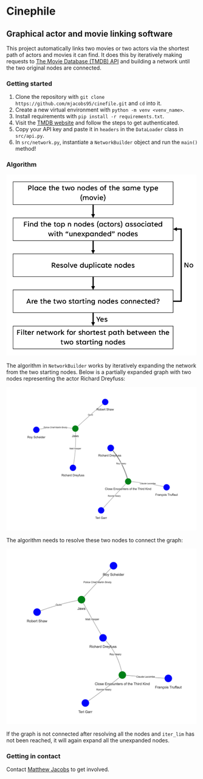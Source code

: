 # Cinephile

## Graphical actor and movie linking software

This project automatically links two movies or two actors via the shortest path of actors and movies it can find. It does this by iteratively making requests to [The Movie Database (TMDB) API](https://developer.themoviedb.org/reference/intro/getting-started) and building a network until the two original nodes are connected. 

### Getting started

1. Clone the repository with `git clone https://github.com/mjacobs95/cinefile.git` and `cd` into it. 
2. Create a new virtual environment with `python -m venv <venv_name>`.
3. Install requirements with `pip install -r requirements.txt`.
4. Visit the [TMDB website](https://developer.themoviedb.org/reference/intro/getting-started) and follow the steps to get authenticated. 
5. Copy your API key and paste it in `headers` in the `DataLoader` class in `src/api.py`.
6. In `src/network.py`, instantiate a `NetworkBuilder` object and run the `main()` method!

### Algorithm

<img src="/images/algo.png" alt="Network building algorithm" width="500"/>

The algorithm in `NetworkBuilder` works by iteratively expanding the network from the two starting nodes. Below is a partially expanded graph with two nodes representing the actor Richard Dreyfuss:

<img src="/images/1.png" alt="Unresolved Richard Dreyfuss" width="500"/>

The algorithm needs to resolve these two nodes to connect the graph:

<img src="/images/2.png" alt="Resolved Richard Dreyfuss" width="500"/>

If the graph is not connected after resolving all the nodes and `iter_lim` has not been reached, it will again expand all the unexpanded nodes. 

### Getting in contact

Contact [Matthew Jacobs](jacobs.matt@aol.co.uk) to get involved. 


